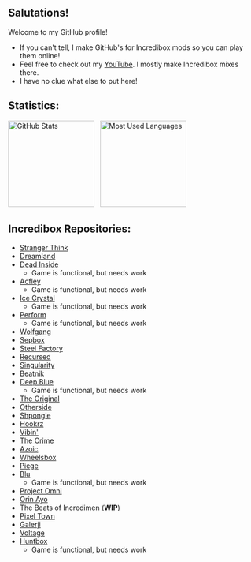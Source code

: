 ## Salutations!

<!--
**Wisp3Abyss/wisp3abyss** is a ✨ _special_ ✨ repository because its `README.md` (this file) appears on your GitHub profile.

Here are some ideas to get you started:

- 🔭 I’m currently working on ...
- 🌱 I’m currently learning ...
- 👯 I’m looking to collaborate on ...
- 🤔 I’m looking for help with ...
- 💬 Ask me about ...
- 📫 How to reach me: ...
- 😄 Pronouns: ...
- ⚡ Fun fact: ...
-->
Welcome to my GitHub profile!

- If you can't tell, I make GitHub's for Incredibox mods so you can play them online!
- Feel free to check out my [YouTube](https://www.youtube.com/@Wisp3Abyss). I mostly make Incredibox mixes there.
- I have no clue what else to put here!

## Statistics:
<p>
    <img height=175 alt="GitHub Stats" src="https://github-readme-stats.vercel.app/api?username=wisp3abyss&show_icons=true&theme=dracula&title_color=b0f6ac&border_color=dcf1ca&text_color=eebb64&icon_color=bcd2d9" />&nbsp;&nbsp;
    <img height=175 alt="Most Used Languages" src="https://github-readme-stats.vercel.app/api/top-langs/?username=wisp3abyss&theme=dracula&title_color=b0f6ac&border_color=dcf1ca&text_color=eebb64&icon_color=bcd2d9" />&nbsp;&nbsp;
</p>

## Incredibox Repositories:
- [Stranger Think](https://wisp3abyss.github.io/stranger-think)
- [Dreamland](https://wisp3abyss.github.io/dreamland) 
- [Dead Inside](https://wisp3abyss.github.io/dead-inside)
  - Game is functional, but needs work
- [Acfley](https://wisp3abyss.github.io/acfley)
  - Game is functional, but needs work
- [Ice Crystal](https://wisp3abyss.github.io/ice-crystal)
  - Game is functional, but needs work
- [Perform](https://wisp3abyss.github.io/perform)
  - Game is functional, but needs work
- [Wolfgang](https://wisp3abyss.github.io/wolfgang)
- [Sepbox](https://wisp3abyss.github.io/sepbox)
- [Steel Factory](https://wisp3abyss.github.io/steel-factory)
- [Recursed](https://wisp3abyss.github.io/recursed)
- [Singularity](https://wisp3abyss.github.io/singularity)
- [Beatnik](https://wisp3abyss.github.io/beatnik)
- [Deep Blue](http://wisp3abyss.github.io/deep-blue)
  - Game is functional, but needs work
- [The Original](https://wisp3abyss.github.io/the-original)
- [Otherside](https://wisp3abyss.github.io/otherside/)
- [Shpongle](https://wisp3abyss.github.io/shpongle)
- [Hookrz](https://wisp3abyss.github.io/hookrz)
- [Vibin'](https://wisp3abyss.github.io/dripbox)
- [The Crime](https://wisp3abyss.github.io/the-crime)
- [Azoic](https://wisp3abyss.github.io/azoic)
- [Wheelsbox](https://wisp3abyss.github.io/wheelsbox)
- [Piege](https://wisp3abyss.github.io/piege)
- [Blu](https://wisp3abyss.github.io/blu)
    - Game is functional, but needs work
- [Project Omni](https://wisp3abyss.github.io/project-omni)
- [Orin Ayo](https://wisp3abyss.github.io/orin-ayo)
- The Beats of Incredimen (**WIP**)
- [Pixel Town](https://wisp3abyss.github.io/pixel-town)
- [Galerji](https://wisp3abyss.github.io/galerji)
- [Voltage](https://wisp3abyss.github.io/voltage)
- [Huntbox](https://wisp3abyss.github.io/huntbox)
    - Game is functional, but needs work
